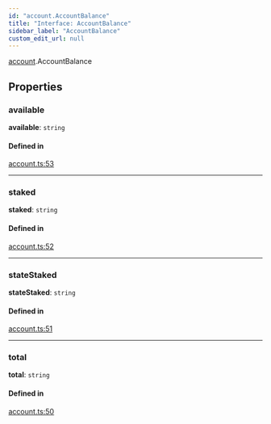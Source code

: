 ```yaml
---
id: "account.AccountBalance"
title: "Interface: AccountBalance"
sidebar_label: "AccountBalance"
custom_edit_url: null
---
```


[account](../modules/account.md).AccountBalance

## Properties

### available

 **available**: `string`

#### Defined in

[account.ts:53](https://github.com/near/near-api-js/blob/ecc6fa8f/packages/near-api-js/src/account.ts#L53)

___

### staked

 **staked**: `string`

#### Defined in

[account.ts:52](https://github.com/near/near-api-js/blob/ecc6fa8f/packages/near-api-js/src/account.ts#L52)

___

### stateStaked

 **stateStaked**: `string`

#### Defined in

[account.ts:51](https://github.com/near/near-api-js/blob/ecc6fa8f/packages/near-api-js/src/account.ts#L51)

___

### total

 **total**: `string`

#### Defined in

[account.ts:50](https://github.com/near/near-api-js/blob/ecc6fa8f/packages/near-api-js/src/account.ts#L50)
